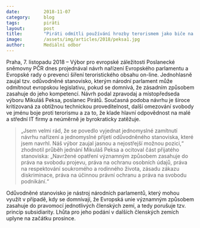 ```yaml
---
date:         2018-11-07
category:     blog
tags:         piráti
layout:       post
title:        "Piráti odmítli používání hrozby terorismem jako biče na svobodný internet"
image:        /assets/img/articles/2018/peksa1.jpg
author:       Mediální odbor
---
```



Praha, 7. listopadu 2018 – Výbor pro evropské záležitosti Poslanecké sněmovny PČR dnes projednával návrh nařízení Evropského parlamentu a Evropské rady o prevenci šíření teroristického obsahu on-line. Jednohlasně zaujal tzv. odůvodněné stanovisko, kterým národní parlament může odmítnout evropskou legislativu, pokud se domnívá, že zásadním způsobem zasahuje do jeho kompetencí. Návrh podal zpravodaj a místopředseda výboru Mikuláš Peksa, poslanec Pirátů. Současná podoba návrhu je široce kritizovaná za obtížnou technickou proveditelnost, další omezování svobody ve jménu boje proti terorismu a za to, že klade hlavní odpovědnost na malé a střední IT firmy a neúměrně je byrokraticky zatěžuje.

> „Jsem velmi rád, že se povedlo vyjednat jednomyslné zamítnutí návrhu nařízení a jednomyslné přijetí odůvodněného stanoviska, které jsem navrhl. Náš výbor zaujal jasnou a nejostřejší možnou pozici,“ zhodnotil průběh jednání Mikuláš Peksa a ocitoval část přijatého stanoviska: „Navržené opatření významným způsobem zasahuje do práva na svobodu projevu, práva na ochranu osobních údajů, práva na respektování soukromého a rodinného života, zásadu zákazu diskriminace, práva na účinnou právní ochranu a práva na svobodu podnikání.“


Odůvodněné stanovisko je nástroj národních parlamentů, který mohou využít v případě, kdy se domnívají, že Evropská unie významným způsobem zasahuje do pravomocí jednotlivých členských zemí, a tedy porušuje tzv. princip subsidiarity. Lhůta pro jeho podání v dalších členských zemích uplyne na začátku prosince.

 

